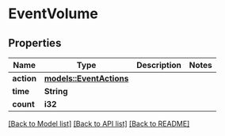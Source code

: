 # EventVolume

## Properties

Name | Type | Description | Notes
------------ | ------------- | ------------- | -------------
**action** | [**models::EventActions**](EventActions.md) |  | 
**time** | **String** |  | 
**count** | **i32** |  | 

[[Back to Model list]](../README.md#documentation-for-models) [[Back to API list]](../README.md#documentation-for-api-endpoints) [[Back to README]](../README.md)


